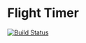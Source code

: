 Flight Timer
=============

[![Build Status](https://travis-ci.org/opussf/FlightTimer.svg?branch=master)](https://travis-ci.org/opussf/FlightTimer)

